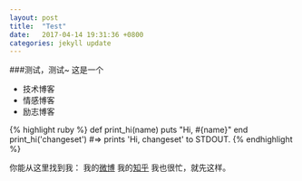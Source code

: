 ```yaml
---
layout: post
title:  "Test"
date:   2017-04-14 19:31:36 +0800
categories: jekyll update
---
```

###测试，测试~
  这是一个
 - 技术博客
 - 情感博客
 - 励志博客

{% highlight ruby %}
def print_hi(name)
  puts "Hi, #{name}"
end
print_hi('changeset')
#=> prints 'Hi, changeset' to STDOUT.
{% endhighlight %}

  你能从这里找到我：
  我的[微博][weibo]
  我的[知乎][zhihu]
  我也很忙，就先这样。

[weibo]: https://www.weibo.com/2679553124
[zhihu]: https://www.zhihu.com/people/liao-xue-long
